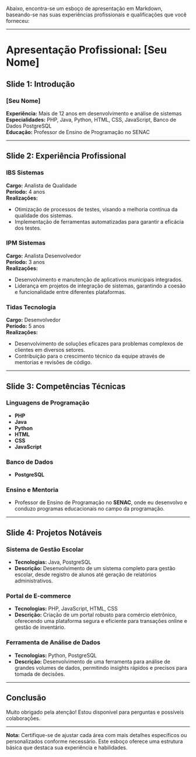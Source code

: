 Abaixo, encontra-se um esboço de apresentação em Markdown, baseando-se nas suas experiências profissionais e qualificações que você forneceu:

---

# Apresentação Profissional: [Seu Nome]

## Slide 1: Introdução

### [Seu Nome]
**Experiência:** Mais de 12 anos em desenvolvimento e análise de sistemas  
**Especialidades:** PHP, Java, Python, HTML, CSS, JavaScript, Banco de Dados PostgreSQL  
**Educação:** Professor de Ensino de Programação no SENAC  

---

## Slide 2: Experiência Profissional

### IBS Sistemas
**Cargo:** Analista de Qualidade  
**Período:** 4 anos  
**Realizações:**
  - Otimização de processos de testes, visando a melhoria contínua da qualidade dos sistemas.
  - Implementação de ferramentas automatizadas para garantir a eficácia dos testes.

### IPM Sistemas
**Cargo:** Analista Desenvolvedor  
**Período:** 3 anos  
**Realizações:**
  - Desenvolvimento e manutenção de aplicativos municipais integrados.
  - Liderança em projetos de integração de sistemas, garantindo a coesão e funcionalidade entre diferentes plataformas.

### Tidas Tecnologia
**Cargo:** Desenvolvedor  
**Período:** 5 anos  
**Realizações:**
  - Desenvolvimento de soluções eficazes para problemas complexos de clientes em diversos setores.
  - Contribuição para o crescimento técnico da equipe através de mentorias e revisões de código.

---

## Slide 3: Competências Técnicas

### Linguagens de Programação
- **PHP**
- **Java**
- **Python**
- **HTML**
- **CSS**
- **JavaScript**

### Banco de Dados
- **PostgreSQL**  

### Ensino e Mentoria
- Professor de Ensino de Programação no **SENAC**, onde eu desenvolvo e conduzo programas educacionais no campo da programação.

---

## Slide 4: Projetos Notáveis

### Sistema de Gestão Escolar
  - **Tecnologias:** Java, PostgreSQL
  - **Descrição:** Desenvolvimento de um sistema completo para gestão escolar, desde registro de alunos até geração de relatórios administrativos.

### Portal de E-commerce
  - **Tecnologias:** PHP, JavaScript, HTML, CSS
  - **Descrição:** Criação de um portal robusto para comércio eletrônico, oferecendo uma plataforma segura e eficiente para transações online e gestão de inventário.

### Ferramenta de Análise de Dados
  - **Tecnologias:** Python, PostgreSQL
  - **Descrição:** Desenvolvimento de uma ferramenta para análise de grandes volumes de dados, permitindo insights rápidos e precisos para tomada de decisões.

---

## Conclusão

Muito obrigado pela atenção! Estou disponível para perguntas e possíveis colaborações.

---

**Nota:** Certifique-se de ajustar cada área com mais detalhes específicos ou personalizados conforme necessário. Este esboço oferece uma estrutura básica que destaca sua experiência e habilidades.